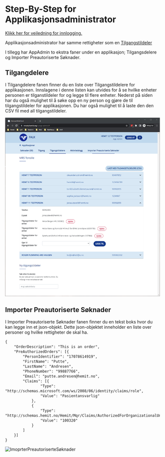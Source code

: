 # Step-By-Step for Applikasjonsadministrator

[Klikk her for veiledning for innlogging.](LoggInn)

Applikasjonsadministrator har samme rettigheter som en [Tilgangstildeler](Brukerdokumentsjon-tilgangstildeler)

I tillegg har AppAdmin to ekstra faner under en applikasjon; Tilgangsdelere og Importer Preautoriserte Søknader.

## Tilgangdelere
I Tilgangdelere fanen finner du en liste over Tilgangstildelere for applikasjonen.
Innslagene i denne listen kan utvides for å se hvilke enheter personen er tilganstildeler for og legge til flere enheter.
Nederst på siden har du også mulighet til å søke opp en ny person og gjøre de til tilgangstildeler for applikasjonen.
Du har også mulighet til å laste den den CSV fil med all tilgangstildeler.

![Tilgangstildelere](img\Falk2.1\AppAdmin-Tilgangstildelere.PNG)


## Importer Preautoriserte Søknader
I Importer Preautoriserte Søknader fanen finner du en tekst boks hvor du kan legge inn et json-objekt.
Dette json-objektet inneholder en liste over personer og hvilke rettigheter de skal ha.


    {
        "OrderDescription": "This is an order",
        "PreAuthorizedOrders": [{
            "PersonIdentifier": "17078614919",
            "FirstName": "Putte",
            "LastName": "Andresen",
            "PhoneNumber": "99887766",
            "Email": "putte.andresen@hemit.no",
            "Claims": [{
                    "Type": "http://schemas.microsoft.com/ws/2008/06/identity/claims/role",
                    "Value": "Pasientansvarlig"
                },
                {
                    "Type": "http://schemas.hemit.no/Hemit/Mqr/Claims/AuthorizedForOrganizationalUnit",
                    "Value": "100320"
                }
            ]
        }]
    }

![ImoprterPreautoriserteSøknader](img\Falk2.1\AppAdmin-ImoprterPreautoriserteSøknader.PNG)